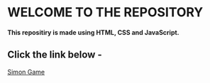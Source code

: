 # WELCOME TO THE REPOSITORY
#### This repositiry is made using HTML, CSS and JavaScript.
## Click the link below - 
[Simon Game]()
